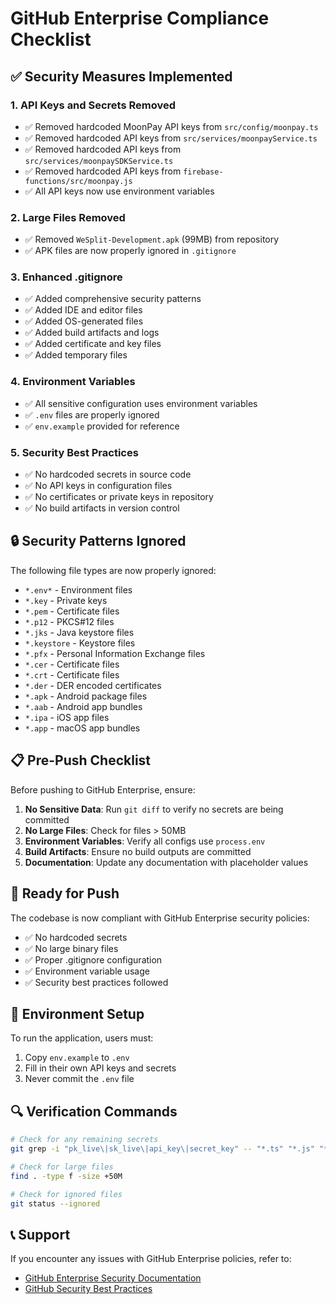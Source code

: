# GitHub Enterprise Compliance Checklist

## ✅ Security Measures Implemented

### 1. **API Keys and Secrets Removed**
- ✅ Removed hardcoded MoonPay API keys from `src/config/moonpay.ts`
- ✅ Removed hardcoded API keys from `src/services/moonpayService.ts`
- ✅ Removed hardcoded API keys from `src/services/moonpaySDKService.ts`
- ✅ Removed hardcoded API keys from `firebase-functions/src/moonpay.js`
- ✅ All API keys now use environment variables

### 2. **Large Files Removed**
- ✅ Removed `WeSplit-Development.apk` (99MB) from repository
- ✅ APK files are now properly ignored in `.gitignore`

### 3. **Enhanced .gitignore**
- ✅ Added comprehensive security patterns
- ✅ Added IDE and editor files
- ✅ Added OS-generated files
- ✅ Added build artifacts and logs
- ✅ Added certificate and key files
- ✅ Added temporary files

### 4. **Environment Variables**
- ✅ All sensitive configuration uses environment variables
- ✅ `.env` files are properly ignored
- ✅ `env.example` provided for reference

### 5. **Security Best Practices**
- ✅ No hardcoded secrets in source code
- ✅ No API keys in configuration files
- ✅ No certificates or private keys in repository
- ✅ No build artifacts in version control

## 🔒 Security Patterns Ignored

The following file types are now properly ignored:
- `*.env*` - Environment files
- `*.key` - Private keys
- `*.pem` - Certificate files
- `*.p12` - PKCS#12 files
- `*.jks` - Java keystore files
- `*.keystore` - Keystore files
- `*.pfx` - Personal Information Exchange files
- `*.cer` - Certificate files
- `*.crt` - Certificate files
- `*.der` - DER encoded certificates
- `*.apk` - Android package files
- `*.aab` - Android app bundles
- `*.ipa` - iOS app files
- `*.app` - macOS app bundles

## 📋 Pre-Push Checklist

Before pushing to GitHub Enterprise, ensure:

1. **No Sensitive Data**: Run `git diff` to verify no secrets are being committed
2. **No Large Files**: Check for files > 50MB
3. **Environment Variables**: Verify all configs use `process.env`
4. **Build Artifacts**: Ensure no build outputs are committed
5. **Documentation**: Update any documentation with placeholder values

## 🚀 Ready for Push

The codebase is now compliant with GitHub Enterprise security policies:

- ✅ No hardcoded secrets
- ✅ No large binary files
- ✅ Proper .gitignore configuration
- ✅ Environment variable usage
- ✅ Security best practices followed

## 📝 Environment Setup

To run the application, users must:

1. Copy `env.example` to `.env`
2. Fill in their own API keys and secrets
3. Never commit the `.env` file

## 🔍 Verification Commands

```bash
# Check for any remaining secrets
git grep -i "pk_live\|sk_live\|api_key\|secret_key" -- "*.ts" "*.js" "*.tsx"

# Check for large files
find . -type f -size +50M

# Check for ignored files
git status --ignored
```

## 📞 Support

If you encounter any issues with GitHub Enterprise policies, refer to:
- [GitHub Enterprise Security Documentation](https://docs.github.com/en/enterprise-server@latest/admin/overview/security-overview)
- [GitHub Security Best Practices](https://docs.github.com/en/code-security/security-advisories/security-advisories-overview) 